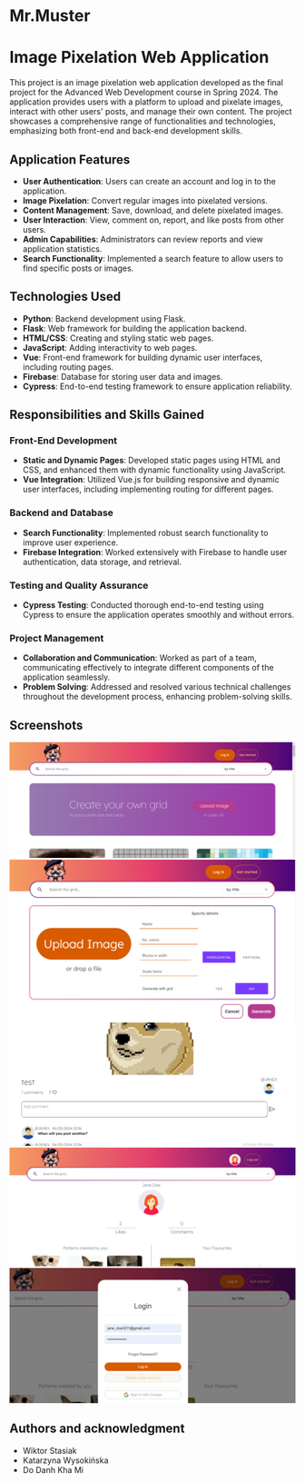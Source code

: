 # Mr.Muster

# Image Pixelation Web Application

This project is an image pixelation web application developed as the final project for the Advanced Web Development course in Spring 2024. The application provides users with a platform to upload and pixelate images, interact with other users' posts, and manage their own content. The project showcases a comprehensive range of functionalities and technologies, emphasizing both front-end and back-end development skills.

## Application Features

- **User Authentication**: Users can create an account and log in to the application.
- **Image Pixelation**: Convert regular images into pixelated versions.
- **Content Management**: Save, download, and delete pixelated images.
- **User Interaction**: View, comment on, report, and like posts from other users.
- **Admin Capabilities**: Administrators can review reports and view application statistics.
- **Search Functionality**: Implemented a search feature to allow users to find specific posts or images.

## Technologies Used

- **Python**: Backend development using Flask.
- **Flask**: Web framework for building the application backend.
- **HTML/CSS**: Creating and styling static web pages.
- **JavaScript**: Adding interactivity to web pages.
- **Vue**: Front-end framework for building dynamic user interfaces, including routing pages.
- **Firebase**: Database for storing user data and images.
- **Cypress**: End-to-end testing framework to ensure application reliability.

## Responsibilities and Skills Gained

### Front-End Development

- **Static and Dynamic Pages**: Developed static pages using HTML and CSS, and enhanced them with dynamic functionality using JavaScript.
- **Vue Integration**: Utilized Vue.js for building responsive and dynamic user interfaces, including implementing routing for different pages.

### Backend and Database

- **Search Functionality**: Implemented robust search functionality to improve user experience.
- **Firebase Integration**: Worked extensively with Firebase to handle user authentication, data storage, and retrieval.

### Testing and Quality Assurance

- **Cypress Testing**: Conducted thorough end-to-end testing using Cypress to ensure the application operates smoothly and without errors.

### Project Management

- **Collaboration and Communication**: Worked as part of a team, communicating effectively to integrate different components of the application seamlessly.
- **Problem Solving**: Addressed and resolved various technical challenges throughout the development process, enhancing problem-solving skills.

## Screenshots

![Home Page](screenshots/home_page.jpg)
![Pixelation Feature](screenshots/pixelation_feature.jpg)
![Post](screenshots/post.jpg)
![Account Page](screenshots/account_page.jpg)
![Log In](screenshots/login_modal.jpg)

## Authors and acknowledgment
- Wiktor Stasiak
- Katarzyna Wysokińska
- Do Danh Kha Mi
